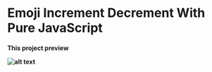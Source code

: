<h1> Emoji Increment Decrement With Pure JavaScript

<h4> This project preview 

![alt text]('https://raw.githubusercontent.com/syarifuddinahmads/emoji-increment-decrement/master/images/Screenshot%20from%202019-01-12%2016-52-11.png')

